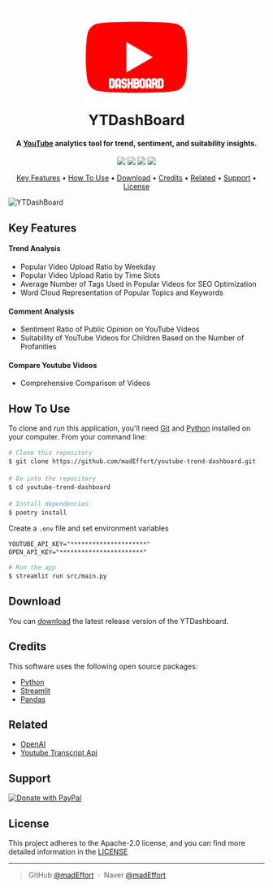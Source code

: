 <h1 align="center">
  <br>
  <a href="https://github.com/madEffort/youtube-trend-dashboard.git"><img src="https://github.com/madEffort/youtube-trend-dashboard/blob/main/assets/youtube.png" alt="YTDashBoard" width="200"></a>
  <br>
  YTDashBoard
  <br>
</h1>


<h4 align="center">
A <a href="https://www.youtube.com/">YouTube</a> analytics tool for trend, sentiment, and suitability insights.</h4>

<p align="center">
<a href="https://github.com/madEffort/youtube-trend-dashboard/blob/main/LICENSE"><img src="https://img.shields.io/badge/License-Apache_2.0-blue"></a>
<a href="https://www.python.org/"><img src="https://img.shields.io/badge/Python-v3.10.12-yellow"></a>
<a href="https://github.com/madEffort/youtube-trend-dashboard.git"><img src="https://img.shields.io/badge/PRs-welcome-green"></a>
<a href="https://www.paypal.me/madEffort"><img src="https://img.shields.io/badge/$-donate-ff69b4"></a>
</p>

<p align="center">
  <a href="#key-features">Key Features</a> • <a href="#how-to-use">How To Use</a> • <a href="#download">Download</a> • <a href="#credits">Credits</a> • <a href="#related">Related</a> • <a href="#support">Support</a> • <a href="#license">License</a>
</p>

![YTDashBoard](https://github.com/madEffort/youtube-trend-dashboard/assets/158125247/f9f31067-b941-44ac-a14d-cd6aa080d311)


## Key Features

#### Trend Analysis
* Popular Video Upload Ratio by Weekday
* Popular Video Upload Ratio by Time Slots
* Average Number of Tags Used in Popular Videos for SEO Optimization
* Word Cloud Representation of Popular Topics and Keywords
  
#### Comment Analysis
* Sentiment Ratio of Public Opinion on YouTube Videos
* Suitability of YouTube Videos for Children Based on the Number of Profanities

#### Compare Youtube Videos
* Comprehensive Comparison of Videos


## How To Use

To clone and run this application, you'll need [Git](https://git-scm.com) and [Python](https://www.python.org/downloads/) installed on your computer. From your command line:

```bash
# Clone this repository
$ git clone https://github.com/madEffort/youtube-trend-dashboard.git

# Go into the repository
$ cd youtube-trend-dashboard

# Install dependencies
$ poetry install
```

Create a `.env` file and set environment variables
```
YOUTUBE_API_KEY="*********************"
OPEN_API_KEY="***********************"
```

```bash
# Run the app
$ streamlit run src/main.py
```


## Download

You can [download](https://github.com/madEffort/youtube-trend-dashboard/releases) the latest release version of the YTDashboard.


## Credits

This software uses the following open source packages:

- [Python](https://www.python.org/)
- [Streamlit](https://streamlit.io/)
- [Pandas](https://pandas.pydata.org/)

## Related

- [OpenAI](https://openai.com/blog/openai-api)
- [Youtube Transcript Api](https://pypi.org/project/youtube-transcript-api/)


## Support

<a href="https://www.paypal.com/paypalme/madEffort">
<img src="https://raw.githubusercontent.com/stefan-niedermann/paypal-donate-button/master/paypal-donate-button.png" alt="Donate with PayPal" width="200">
</a>

## License

This project adheres to the Apache-2.0 license, and you can find more detailed information in the [LICENSE](https://github.com/madEffort/youtube-trend-dashboard/blob/main/LICENSE)

---

> GitHub [@madEffort](https://github.com/madEffort) &nbsp;&middot;&nbsp;
> Naver [@madEffort](https://search.naver.com/search.naver?where=nexearch&sm=tab_etc&mra=bjky&x_csa=%7B%22fromUi%22%3A%22kb%22%7D&pkid=1&os=32229226&qvt=0&query=%EA%B9%80%ED%98%84%EC%9A%B0)


